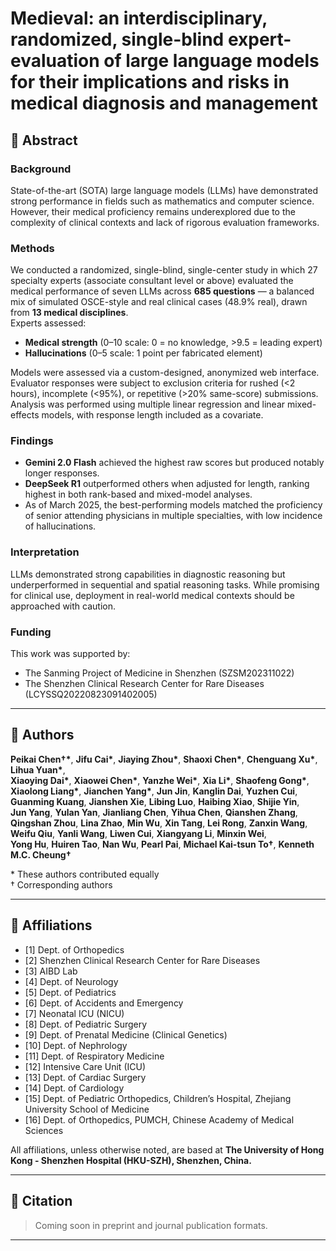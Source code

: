 # Medieval: an interdisciplinary, randomized, single-blind expert-evaluation of large language models for their implications and risks in medical diagnosis and management

## 📄 Abstract

### Background  
State-of-the-art (SOTA) large language models (LLMs) have demonstrated strong performance in fields such as mathematics and computer science. However, their medical proficiency remains underexplored due to the complexity of clinical contexts and lack of rigorous evaluation frameworks.

### Methods  
We conducted a randomized, single-blind, single-center study in which 27 specialty experts (associate consultant level or above) evaluated the medical performance of seven LLMs across **685 questions** — a balanced mix of simulated OSCE-style and real clinical cases (48.9% real), drawn from **13 medical disciplines**.  
Experts assessed:
- **Medical strength** (0–10 scale: 0 = no knowledge, >9.5 = leading expert)
- **Hallucinations** (0–5 scale: 1 point per fabricated element)

Models were assessed via a custom-designed, anonymized web interface. Evaluator responses were subject to exclusion criteria for rushed (<2 hours), incomplete (<95%), or repetitive (>20% same-score) submissions. Analysis was performed using multiple linear regression and linear mixed-effects models, with response length included as a covariate.

### Findings  
- **Gemini 2.0 Flash** achieved the highest raw scores but produced notably longer responses.  
- **DeepSeek R1** outperformed others when adjusted for length, ranking highest in both rank-based and mixed-model analyses.  
- As of March 2025, the best-performing models matched the proficiency of senior attending physicians in multiple specialties, with low incidence of hallucinations.

### Interpretation  
LLMs demonstrated strong capabilities in diagnostic reasoning but underperformed in sequential and spatial reasoning tasks. While promising for clinical use, deployment in real-world medical contexts should be approached with caution.

### Funding  
This work was supported by:
- The Sanming Project of Medicine in Shenzhen (SZSM202311022)  
- The Shenzhen Clinical Research Center for Rare Diseases (LCYSSQ20220823091402005)

---

## 👥 Authors

**Peikai Chen†\***, **Jifu Cai\***, **Jiaying Zhou\***, **Shaoxi Chen\***, **Chenguang Xu\***, **Lihua Yuan\***,  
**Xiaoying Dai\***, **Xiaowei Chen\***, **Yanzhe Wei\***, **Xia Li\***, **Shaofeng Gong\***,  
**Xiaolong Liang\***, **Jianchen Yang\***, **Jun Jin**, **Kanglin Dai**, **Yuzhen Cui**,  
**Guanming Kuang**, **Jianshen Xie**, **Libing Luo**, **Haibing Xiao**, **Shijie Yin**,  
**Jun Yang**, **Yulan Yan**, **Jianliang Chen**, **Yihua Chen**, **Qianshen Zhang**,  
**Qingshan Zhou**, **Lina Zhao**, **Min Wu**, **Xin Tang**, **Lei Rong**, **Zanxin Wang**,  
**Weifu Qiu**, **Yanli Wang**, **Liwen Cui**, **Xiangyang Li**, **Minxin Wei**,  
**Yong Hu**, **Huiren Tao**, **Nan Wu**, **Pearl Pai**, **Michael Kai-tsun To†**, **Kenneth M.C. Cheung†**

\* These authors contributed equally  
† Corresponding authors

---

## 🏥 Affiliations

- \[1\] Dept. of Orthopedics  
- \[2\] Shenzhen Clinical Research Center for Rare Diseases  
- \[3\] AIBD Lab  
- \[4\] Dept. of Neurology  
- \[5\] Dept. of Pediatrics  
- \[6\] Dept. of Accidents and Emergency  
- \[7\] Neonatal ICU (NICU)  
- \[8\] Dept. of Pediatric Surgery  
- \[9\] Dept. of Prenatal Medicine (Clinical Genetics)  
- \[10\] Dept. of Nephrology  
- \[11\] Dept. of Respiratory Medicine  
- \[12\] Intensive Care Unit (ICU)  
- \[13\] Dept. of Cardiac Surgery  
- \[14\] Dept. of Cardiology  
- \[15\] Dept. of Pediatric Orthopedics, Children’s Hospital, Zhejiang University School of Medicine  
- \[16\] Dept. of Orthopedics, PUMCH, Chinese Academy of Medical Sciences

All affiliations, unless otherwise noted, are based at **The University of Hong Kong - Shenzhen Hospital (HKU-SZH), Shenzhen, China.**

---

## 🔗 Citation

> Coming soon in preprint and journal publication formats.

---
